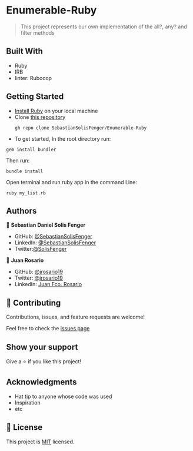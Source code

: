 # Enumerable-Ruby

> This project represents our own implementation of the all?, any? and filter methods

## Built With

- Ruby
- IRB
- linter: Rubocop

## Getting Started

- [Install Ruby](https://www.ruby-lang.org/en/documentation/installation/) on your local machine
- Clone [this repository](https://github.com/SebastianSolisFenger/Enumerable-Ruby.git)
  ```
  gh repo clone SebastianSolisFenger/Enumerable-Ruby
  ```
- To get started, In the root directory run:

```
gem install bundler
```

Then run:

```
bundle install
```

Open terminal and run ruby app in the command Line:

```
ruby my_list.rb
```

## Authors

👤 **Sebastian Daniel Solis Fenger**

- GitHub: [@SebastianSolisFenger](https://github.com/SebastianSolisFenger)
- LinkedIn: [@SebastianSolisFenger](https://www.linkedin.com/in/sebastiansolisfenger/)
- Twitter:[@SolisFenger](https://twitter.com/SolisFenger)

👤 **Juan Rosario**

- GitHub: [@jrosario19](https://github.com/jrosario19)
- Twitter: [@jrosario19](https://twitter.com/jrosario19)
- LinkedIn: [Juan Fco. Rosario](https://linkedin.com/in/juan-francisco-rosario-suli-44595051)

## 🤝 Contributing

Contributions, issues, and feature requests are welcome!

Feel free to check the [issues page](https://github.com/SebastianSolisFenger/Enumerable-Ruby/issues)

## Show your support

Give a ⭐️ if you like this project!

## Acknowledgments

- Hat tip to anyone whose code was used
- Inspiration
- etc

## 📝 License

This project is [MIT](./MIT.md) licensed.
